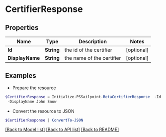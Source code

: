 # CertifierResponse
## Properties

Name | Type | Description | Notes
------------ | ------------- | ------------- | -------------
**Id** | **String** | the id of the certifier | [optional] 
**DisplayName** | **String** | the name of the certifier | [optional] 

## Examples

- Prepare the resource
```powershell
$CertifierResponse = Initialize-PSSailpoint.BetaCertifierResponse  -Id 8a80828f643d484f01643e14202e206f `
 -DisplayName John Snow
```

- Convert the resource to JSON
```powershell
$CertifierResponse | ConvertTo-JSON
```

[[Back to Model list]](../README.md#documentation-for-models) [[Back to API list]](../README.md#documentation-for-api-endpoints) [[Back to README]](../README.md)


